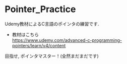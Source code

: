 # Pointer_Practice
Udemy教材によるC言語のポインタの練習です.
- 教材はこちら  
https://www.udemy.com/advanced-c-programming-pointers/learn/v4/content

目指せ, ポインタマスター！(全然まだまだです)
